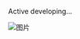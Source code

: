 Active developing...

![图片](https://github.com/user-attachments/assets/c8aaa25b-ff72-44f8-925b-f9a480558f86)
